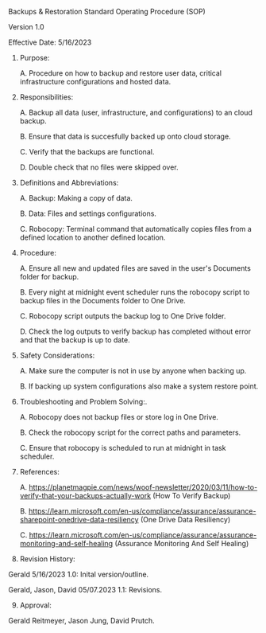 Backups & Restoration Standard Operating Procedure (SOP)

Version 1.0

Effective Date: 5/16/2023

1. Purpose:

   A. Procedure on how to backup and restore user data, critical infrastructure configurations and hosted data.

2. Responsibilities:

   A. Backup all data (user, infrastructure, and configurations) to an cloud backup.
   
   B. Ensure that data is succesfully backed up onto cloud storage.
   
   C. Verify that the backups are functional.
   
   D. Double check that no files were skipped over.
   
3. Definitions and Abbreviations:

   A. Backup: Making a copy of data.
   
   B. Data: Files and settings configurations.
   
   C. Robocopy: Terminal command that automatically copies files from a defined location to another defined location.
   
4. Procedure:

   A. Ensure all new and updated files are saved in the user's Documents folder for backup.
   
   B. Every night at midnight event scheduler runs the robocopy script to backup files in the Documents folder to One Drive.
   
   C. Robocopy script outputs the backup log to One Drive folder.
   
   D. Check the log outputs to verify backup has completed without error and that the backup is up to date.
   
5. Safety Considerations:
   
   A. Make sure the computer is not in use by anyone when backing up.
   
   B. If backing up system configurations also make a system restore point.
   
6. Troubleshooting and Problem Solving:.

   A. Robocopy does not backup files or store log in One Drive.
   
   B. Check the robocopy script for the correct paths and parameters.
   
   C. Ensure that robocopy is scheduled to run at midnight in task scheduler.
   
7. References:

   A. https://planetmagpie.com/news/woof-newsletter/2020/03/11/how-to-verify-that-your-backups-actually-work (How To Verify Backup)
   
   B. https://learn.microsoft.com/en-us/compliance/assurance/assurance-sharepoint-onedrive-data-resiliency (One Drive Data Resiliency)
   
   C. https://learn.microsoft.com/en-us/compliance/assurance/assurance-monitoring-and-self-healing (Assurance Monitoring And Self Healing)
   
8. Revision History:

Gerald 5/16/2023 1.0: Inital version/outline.

Gerald, Jason, David 05/07.2023 1.1: Revisions.

9. Approval:

Gerald Reitmeyer, Jason Jung, David Prutch.
  
